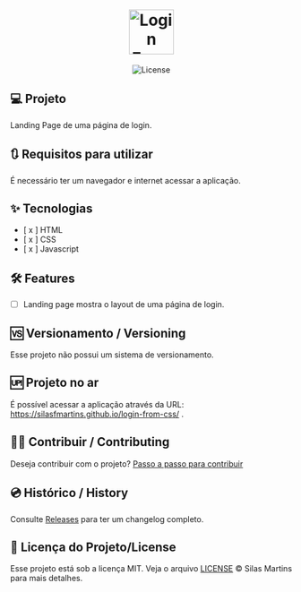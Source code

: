 <h1 align="center">
  <img alt="Login From CSS" height="80" title="Login From CSS" src="./favicon.ico" />
</h1>

<p align="center">
  <img alt="License" src="https://img.shields.io/github/license/silasfmartins/login-from-css">
</p>


## 💻 Projeto
Landing Page de uma página de login.

## 🔃 Requisitos para utilizar

É necessário ter um navegador e internet acessar a aplicação.

## ✨ Tecnologias

-   [ x ] HTML
-   [ x ] CSS
-   [ x ] Javascript

## :hammer_and_wrench: Features 

-   [ ] Landing page mostra o layout de uma página de login.

## 🆚 Versionamento / Versioning

Esse projeto não possui um sistema de versionamento.

## 🆙 Projeto no ar

É possível acessar a aplicação através da URL: https://silasfmartins.github.io/login-from-css/ .

## 👨‍💻 Contribuir / Contributing

Deseja contribuir com o projeto? [Passo a passo para contribuir](https://github.com/silasfmartins/login-from-css/blob/master/Contributing.md)

## 💿 Histórico / History

Consulte [Releases](https://github.com/silasfmartins/login-from-css/releases) para ter um changelog completo.

## 📄 Licença do Projeto/License

Esse projeto está sob a licença MIT. Veja o arquivo [LICENSE](https://github.com/silasfmartins/login-from-css/blob/main/LICENSE) © Silas Martins para mais detalhes.
